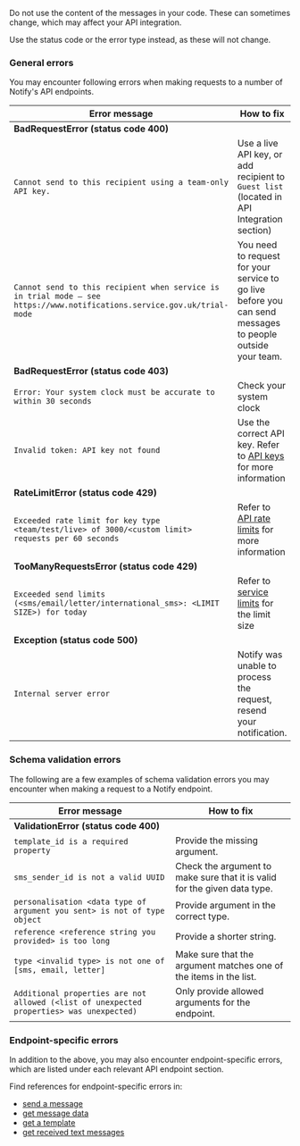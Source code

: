 Do not use the content of the messages in your code. These can sometimes change, which may affect your API integration.

Use the status code or the error type instead, as these will not change.

### General errors

You may encounter following errors when making requests to a number of Notify's API endpoints.

Error message | How to fix
---|---
**BadRequestError (status code 400)**|
`Cannot send to this recipient using a team-only API key.`|Use a live API key, or add recipient to `Guest list` (located in API Integration section)|
`Cannot send to this recipient when service is in trial mode – see https://www.notifications.service.gov.uk/trial-mode`|You need to request for your service to go live before you can send messages to people outside your team.|
**BadRequestError (status code 403)**|
`Error: Your system clock must be accurate to within 30 seconds`|Check your system clock|
`Invalid token: API key not found`|Use the correct API key. Refer to [API keys](#api-keys) for more information|
**RateLimitError (status code 429)**|
`Exceeded rate limit for key type <team/test/live> of 3000/<custom limit> requests per 60 seconds`|Refer to [API rate limits](#rate-limits) for more information|
**TooManyRequestsError (status code 429)**|
`Exceeded send limits (<sms/email/letter/international_sms>: <LIMIT SIZE>) for today`|Refer to [service limits](#daily-limits) for the limit size|
**Exception (status code 500)**|
`Internal server error`|Notify was unable to process the request, resend your notification.|

### Schema validation errors

The following are a few examples of schema validation errors you may encounter when making a request to a Notify endpoint.

Error message | How to fix
---|---
**ValidationError (status code 400)**|
`template_id is a required property`|Provide the missing argument.|
`sms_sender_id is not a valid UUID`|Check the argument to make sure that it is valid for the given data type.|
`personalisation <data type of argument you sent> is not of type object`|Provide argument in the correct type.|
`reference <reference string you provided> is too long`|Provide a shorter string.|
`type <invalid type> is not one of [sms, email, letter]`|Make sure that the argument matches one of the items in the list.|
`Additional properties are not allowed (<list of unexpected properties> was unexpected)`|Only provide allowed arguments for the endpoint.|


### Endpoint-specific errors

In addition to the above, you may also encounter endpoint-specific errors, which are listed under each relevant API endpoint section.

Find references for endpoint-specific errors in:

- [send a message](#send-a-message)
- [get message data](#get-message-data)
- [get a template](#get-a-template)
- [get received text messages](#get-received-text-messages)